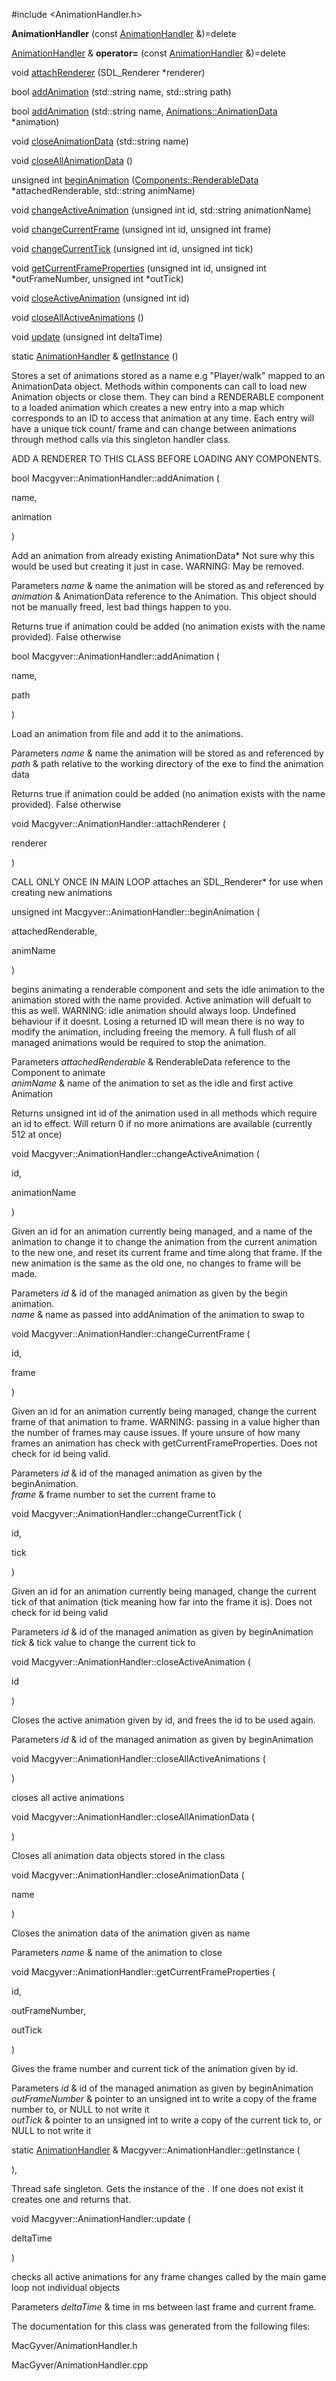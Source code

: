 <div id="class_macgyver_1_1_animation_handler">

</div>

<span id="class_macgyver_1_1_animation_handler"
label="class_macgyver_1_1_animation_handler"></span>

\#include $<$AnimationHandler.h$>$

<div class="DoxyCompactItemize">

<span id="class_macgyver_1_1_animation_handler_a501210dbc0431a6d49db5ce24a5a5ecc"
label="class_macgyver_1_1_animation_handler_a501210dbc0431a6d49db5ce24a5a5ecc"></span>
**AnimationHandler** (const
[AnimationHandler](#class_macgyver_1_1_animation_handler) &)=delete

<span id="class_macgyver_1_1_animation_handler_ae3a3c12c386e633a346614980739cde0"
label="class_macgyver_1_1_animation_handler_ae3a3c12c386e633a346614980739cde0"></span>
[AnimationHandler](#class_macgyver_1_1_animation_handler) &
**operator=** (const
[AnimationHandler](#class_macgyver_1_1_animation_handler) &)=delete

void
[attachRenderer](#class_macgyver_1_1_animation_handler_a367dc496d779b11d8d3e38bf9c0ace0b)
(SDL_Renderer $\ast$renderer)

bool
[addAnimation](#class_macgyver_1_1_animation_handler_ab56e8354ac281aef131e2cef2d751c7f)
(std::string name, std::string path)

bool
[addAnimation](#class_macgyver_1_1_animation_handler_a02b91d7c0f27c300f963afe2b54a51b0)
(std::string name,
[Animations::AnimationData](#struct_macgyver_1_1_animations_1_1_animation_data)
$\ast$animation)

void
[closeAnimationData](#class_macgyver_1_1_animation_handler_a3069e1496b3c52a26b5ea9c47188035b)
(std::string name)

void
[closeAllAnimationData](#class_macgyver_1_1_animation_handler_aa14ef2174adb148bf4981d02909ff7c9)
()

unsigned int
[beginAnimation](#class_macgyver_1_1_animation_handler_af6317d69b1920a4c65bb2316006bd332)
([Components::RenderableData](#struct_macgyver_1_1_components_1_1_renderable_data)
$\ast$attachedRenderable, std::string animName)

void
[changeActiveAnimation](#class_macgyver_1_1_animation_handler_a3ee78800ee93904ea16578a0612f4595)
(unsigned int id, std::string animationName)

void
[changeCurrentFrame](#class_macgyver_1_1_animation_handler_a6e0a7159f7873c00466f7c7f1f381e77)
(unsigned int id, unsigned int frame)

void
[changeCurrentTick](#class_macgyver_1_1_animation_handler_a9474aafdf72a30bbc1d0172b1c68d386)
(unsigned int id, unsigned int tick)

void
[getCurrentFrameProperties](#class_macgyver_1_1_animation_handler_a2a58f9b4bec9540afd2b6ea20e985dc3)
(unsigned int id, unsigned int $\ast$outFrameNumber, unsigned int
$\ast$outTick)

void
[closeActiveAnimation](#class_macgyver_1_1_animation_handler_a3ff3c3c57c83894f8371661c66c89879)
(unsigned int id)

void
[closeAllActiveAnimations](#class_macgyver_1_1_animation_handler_a0de546eeaafb90223fda419f6c904cb9)
()

void
[update](#class_macgyver_1_1_animation_handler_aaed2122d1268881c37da014864dd777d)
(unsigned int deltaTime)

</div>

<div class="DoxyCompactItemize">

static [AnimationHandler](#class_macgyver_1_1_animation_handler) &
[getInstance](#class_macgyver_1_1_animation_handler_a47d6dc2ae1e4731dd83ad9dac28caa9f)
()

</div>

Stores a set of animations stored as a name e.g "Player/walk" mapped to
an AnimationData object. Methods within components can call to load new
Animation objects or close them. They can bind a RENDERABLE component to
a loaded animation which creates a new entry into a map which
corresponds to an ID to access that animation at any time. Each entry
will have a unique tick count/ frame and can change between animations
through method calls via this singleton handler class.

ADD A RENDERER TO THIS CLASS BEFORE LOADING ANY COMPONENTS.

<span id="class_macgyver_1_1_animation_handler_a02b91d7c0f27c300f963afe2b54a51b0"
label="class_macgyver_1_1_animation_handler_a02b91d7c0f27c300f963afe2b54a51b0"></span>

bool Macgyver::AnimationHandler::addAnimation (

<div class="DoxyParamCaption">

name,

animation

</div>

)

Add an animation from already existing AnimationData$\ast$ Not sure why
this would be used but creating it just in case. WARNING: May be
removed.

<div class="DoxyParams">

Parameters *name* & name the animation will be stored as and referenced
by  
*animation* & AnimationData reference to the Animation. This object
should not be manually freed, lest bad things happen to you.  

</div>

<div class="DoxyReturn">

Returns true if animation could be added (no animation exists with the
name provided). False otherwise

</div>

<span id="class_macgyver_1_1_animation_handler_ab56e8354ac281aef131e2cef2d751c7f"
label="class_macgyver_1_1_animation_handler_ab56e8354ac281aef131e2cef2d751c7f"></span>

bool Macgyver::AnimationHandler::addAnimation (

<div class="DoxyParamCaption">

name,

path

</div>

)

Load an animation from file and add it to the animations.

<div class="DoxyParams">

Parameters *name* & name the animation will be stored as and referenced
by  
*path* & path relative to the working directory of the exe to find the
animation data  

</div>

<div class="DoxyReturn">

Returns true if animation could be added (no animation exists with the
name provided). False otherwise

</div>

<span id="class_macgyver_1_1_animation_handler_a367dc496d779b11d8d3e38bf9c0ace0b"
label="class_macgyver_1_1_animation_handler_a367dc496d779b11d8d3e38bf9c0ace0b"></span>

void Macgyver::AnimationHandler::attachRenderer (

<div class="DoxyParamCaption">

renderer

</div>

)

CALL ONLY ONCE IN MAIN LOOP attaches an SDL_Renderer$\ast$ for use when
creating new animations
<span id="class_macgyver_1_1_animation_handler_af6317d69b1920a4c65bb2316006bd332"
label="class_macgyver_1_1_animation_handler_af6317d69b1920a4c65bb2316006bd332"></span>

unsigned int Macgyver::AnimationHandler::beginAnimation (

<div class="DoxyParamCaption">

attachedRenderable,

animName

</div>

)

begins animating a renderable component and sets the idle animation to
the animation stored with the name provided. Active animation will
defualt to this as well. WARNING: idle animation should always loop.
Undefined behaviour if it doesnt. Losing a returned ID will mean there
is no way to modify the animation, including freeing the memory. A full
flush of all managed animations would be required to stop the animation.

<div class="DoxyParams">

Parameters *attachedRenderable* & RenderableData reference to the
Component to animate  
*animName* & name of the animation to set as the idle and first active
Animation  

</div>

<div class="DoxyReturn">

Returns unsigned int id of the animation used in all methods which
require an id to effect. Will return 0 if no more animations are
available (currently 512 at once)

</div>

<span id="class_macgyver_1_1_animation_handler_a3ee78800ee93904ea16578a0612f4595"
label="class_macgyver_1_1_animation_handler_a3ee78800ee93904ea16578a0612f4595"></span>

void Macgyver::AnimationHandler::changeActiveAnimation (

<div class="DoxyParamCaption">

id,

animationName

</div>

)

Given an id for an animation currently being managed, and a name of the
animation to change it to change the animation from the current
animation to the new one, and reset its current frame and time along
that frame. If the new animation is the same as the old one, no changes
to frame will be made.

<div class="DoxyParams">

Parameters *id* & id of the managed animation as given by the begin
animation.  
*name* & name as passed into addAnimation of the animation to swap to  

</div>

<span id="class_macgyver_1_1_animation_handler_a6e0a7159f7873c00466f7c7f1f381e77"
label="class_macgyver_1_1_animation_handler_a6e0a7159f7873c00466f7c7f1f381e77"></span>

void Macgyver::AnimationHandler::changeCurrentFrame (

<div class="DoxyParamCaption">

id,

frame

</div>

)

Given an id for an animation currently being managed, change the current
frame of that animation to frame. WARNING: passing in a value higher
than the number of frames may cause issues. If youre unsure of how many
frames an animation has check with getCurrentFrameProperties. Does not
check for id being valid.

<div class="DoxyParams">

Parameters *id* & id of the managed animation as given by the
beginAnimation.  
*frame* & frame number to set the current frame to  

</div>

<span id="class_macgyver_1_1_animation_handler_a9474aafdf72a30bbc1d0172b1c68d386"
label="class_macgyver_1_1_animation_handler_a9474aafdf72a30bbc1d0172b1c68d386"></span>

void Macgyver::AnimationHandler::changeCurrentTick (

<div class="DoxyParamCaption">

id,

tick

</div>

)

Given an id for an animation currently being managed, change the current
tick of that animation (tick meaning how far into the frame it is). Does
not check for id being valid

<div class="DoxyParams">

Parameters *id* & id of the managed animation as given by
beginAnimation  
*tick* & tick value to change the current tick to  

</div>

<span id="class_macgyver_1_1_animation_handler_a3ff3c3c57c83894f8371661c66c89879"
label="class_macgyver_1_1_animation_handler_a3ff3c3c57c83894f8371661c66c89879"></span>

void Macgyver::AnimationHandler::closeActiveAnimation (

<div class="DoxyParamCaption">

id

</div>

)

Closes the active animation given by id, and frees the id to be used
again.

<div class="DoxyParams">

Parameters *id* & id of the managed animation as given by
beginAnimation  

</div>

<span id="class_macgyver_1_1_animation_handler_a0de546eeaafb90223fda419f6c904cb9"
label="class_macgyver_1_1_animation_handler_a0de546eeaafb90223fda419f6c904cb9"></span>

void Macgyver::AnimationHandler::closeAllActiveAnimations (

<div class="DoxyParamCaption">

</div>

)

closes all active animations
<span id="class_macgyver_1_1_animation_handler_aa14ef2174adb148bf4981d02909ff7c9"
label="class_macgyver_1_1_animation_handler_aa14ef2174adb148bf4981d02909ff7c9"></span>

void Macgyver::AnimationHandler::closeAllAnimationData (

<div class="DoxyParamCaption">

</div>

)

Closes all animation data objects stored in the class
<span id="class_macgyver_1_1_animation_handler_a3069e1496b3c52a26b5ea9c47188035b"
label="class_macgyver_1_1_animation_handler_a3069e1496b3c52a26b5ea9c47188035b"></span>

void Macgyver::AnimationHandler::closeAnimationData (

<div class="DoxyParamCaption">

name

</div>

)

Closes the animation data of the animation given as name

<div class="DoxyParams">

Parameters *name* & name of the animation to close  

</div>

<span id="class_macgyver_1_1_animation_handler_a2a58f9b4bec9540afd2b6ea20e985dc3"
label="class_macgyver_1_1_animation_handler_a2a58f9b4bec9540afd2b6ea20e985dc3"></span>

void Macgyver::AnimationHandler::getCurrentFrameProperties (

<div class="DoxyParamCaption">

id,

outFrameNumber,

outTick

</div>

)

Gives the frame number and current tick of the animation given by id.

<div class="DoxyParams">

Parameters *id* & id of the managed animation as given by
beginAnimation  
*outFrameNumber* & pointer to an unsigned int to write a copy of the
frame number to, or NULL to not write it  
*outTick* & pointer to an unsigned int to write a copy of the current
tick to, or NULL to not write it  

</div>

<span id="class_macgyver_1_1_animation_handler_a47d6dc2ae1e4731dd83ad9dac28caa9f"
label="class_macgyver_1_1_animation_handler_a47d6dc2ae1e4731dd83ad9dac28caa9f"></span>

static [AnimationHandler](#class_macgyver_1_1_animation_handler) &
Macgyver::AnimationHandler::getInstance (

<div class="DoxyParamCaption">

</div>

),

Thread safe singleton. Gets the instance of the . If one does not exist
it creates one and returns that.
<span id="class_macgyver_1_1_animation_handler_aaed2122d1268881c37da014864dd777d"
label="class_macgyver_1_1_animation_handler_aaed2122d1268881c37da014864dd777d"></span>

void Macgyver::AnimationHandler::update (

<div class="DoxyParamCaption">

deltaTime

</div>

)

checks all active animations for any frame changes called by the main
game loop not individual objects

<div class="DoxyParams">

Parameters *deltaTime* & time in ms between last frame and current
frame.  

</div>

The documentation for this class was generated from the following files:

<div class="DoxyCompactItemize">

MacGyver/AnimationHandler.h

MacGyver/AnimationHandler.cpp

</div>
